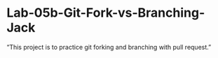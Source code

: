 # Lab-05b-Git-Fork-vs-Branching-Jack
“This project is to practice git forking and branching with pull request.”
